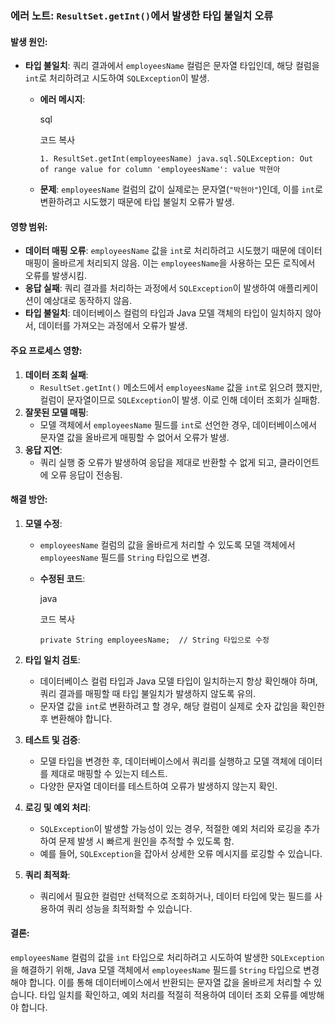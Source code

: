 ### 에러 노트: `ResultSet.getInt()`에서 발생한 타입 불일치 오류

#### 발생 원인:

- **타입 불일치**: 쿼리 결과에서 `employeesName` 컬럼은 문자열 타입인데, 해당 컬럼을 `int`로 처리하려고 시도하여 `SQLException`이 발생.
    - **에러 메시지**:
        
        sql
        
        코드 복사
        
        `1. ResultSet.getInt(employeesName) java.sql.SQLException: Out of range value for column 'employeesName': value 박현아`
        
    - **문제**: `employeesName` 컬럼의 값이 실제로는 문자열(`"박현아"`)인데, 이를 `int`로 변환하려고 시도했기 때문에 타입 불일치 오류가 발생.

#### 영향 범위:

- **데이터 매핑 오류**: `employeesName` 값을 `int`로 처리하려고 시도했기 때문에 데이터 매핑이 올바르게 처리되지 않음. 이는 `employeesName`을 사용하는 모든 로직에서 오류를 발생시킴.
- **응답 실패**: 쿼리 결과를 처리하는 과정에서 `SQLException`이 발생하여 애플리케이션이 예상대로 동작하지 않음.
- **타입 불일치**: 데이터베이스 컬럼의 타입과 Java 모델 객체의 타입이 일치하지 않아서, 데이터를 가져오는 과정에서 오류가 발생.

#### 주요 프로세스 영향:

1. **데이터 조회 실패**:
    - `ResultSet.getInt()` 메소드에서 `employeesName` 값을 `int`로 읽으려 했지만, 컬럼이 문자열이므로 `SQLException`이 발생. 이로 인해 데이터 조회가 실패함.
2. **잘못된 모델 매핑**:
    - 모델 객체에서 `employeesName` 필드를 `int`로 선언한 경우, 데이터베이스에서 문자열 값을 올바르게 매핑할 수 없어서 오류가 발생.
3. **응답 지연**:
    - 쿼리 실행 중 오류가 발생하여 응답을 제대로 반환할 수 없게 되고, 클라이언트에 오류 응답이 전송됨.

#### 해결 방안:

1. **모델 수정**:
    
    - `employeesName` 컬럼의 값을 올바르게 처리할 수 있도록 모델 객체에서 `employeesName` 필드를 `String` 타입으로 변경.
    - **수정된 코드**:
        
        java
        
        코드 복사
        
        `private String employeesName;  // String 타입으로 수정`
        
2. **타입 일치 검토**:
    
    - 데이터베이스 컬럼 타입과 Java 모델 타입이 일치하는지 항상 확인해야 하며, 쿼리 결과를 매핑할 때 타입 불일치가 발생하지 않도록 유의.
    - 문자열 값을 `int`로 변환하려고 할 경우, 해당 컬럼이 실제로 숫자 값임을 확인한 후 변환해야 합니다.
3. **테스트 및 검증**:
    
    - 모델 타입을 변경한 후, 데이터베이스에서 쿼리를 실행하고 모델 객체에 데이터를 제대로 매핑할 수 있는지 테스트.
    - 다양한 문자열 데이터를 테스트하여 오류가 발생하지 않는지 확인.
4. **로깅 및 예외 처리**:
    
    - `SQLException`이 발생할 가능성이 있는 경우, 적절한 예외 처리와 로깅을 추가하여 문제 발생 시 빠르게 원인을 추적할 수 있도록 함.
    - 예를 들어, `SQLException`을 잡아서 상세한 오류 메시지를 로깅할 수 있습니다.
5. **쿼리 최적화**:
    
    - 쿼리에서 필요한 컬럼만 선택적으로 조회하거나, 데이터 타입에 맞는 필드를 사용하여 쿼리 성능을 최적화할 수 있습니다.

#### 결론:

`employeesName` 컬럼의 값을 `int` 타입으로 처리하려고 시도하여 발생한 `SQLException`을 해결하기 위해, Java 모델 객체에서 `employeesName` 필드를 `String` 타입으로 변경해야 합니다. 이를 통해 데이터베이스에서 반환되는 문자열 값을 올바르게 처리할 수 있습니다. 타입 일치를 확인하고, 예외 처리를 적절히 적용하여 데이터 조회 오류를 예방해야 합니다.
